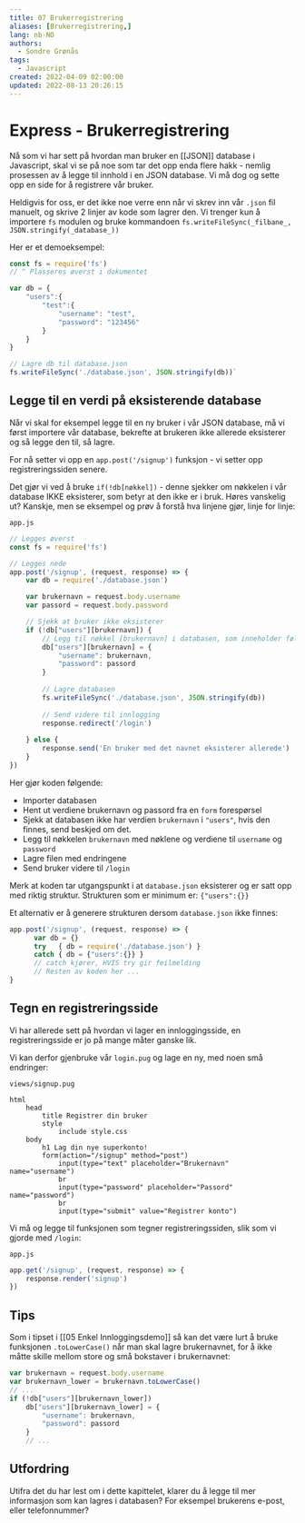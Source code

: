 ```yaml
---
title: 07 Brukerregistrering
aliases: [Brukerregistrering,]
lang: nb-NO
authors:
  - Sondre Grønås
tags:
  - Javascript
created: 2022-04-09 02:00:00
updated: 2022-08-13 20:26:15
---
```

# Express - Brukerregistrering
Nå som vi har sett på hvordan man bruker en [[JSON]] database i Javascript, skal vi se på noe som tar det opp enda flere hakk - nemlig prosessen av å legge til innhold i en JSON database. Vi må dog og sette opp en side for å registrere vår bruker.

Heldigvis for oss, er det ikke noe verre enn når vi skrev inn vår `.json` fil manuelt, og skrive 2 linjer av kode som lagrer den. Vi trenger kun å importere `fs` modulen og bruke kommandoen `fs.writeFileSync(_filbane_, JSON.stringify(_database_))`

Her er et demoeksempel:
```javascript
const fs = require('fs')
// ^ Plasseres øverst i dokumentet

var db = {
	"users":{
		"test":{
			"username": "test",
			"password": "123456"
		}
	}
}

// Lagre db til database.json
fs.writeFileSync('./database.json', JSON.stringify(db))`
```

## Legge til en verdi på eksisterende database
Når vi skal for eksempel legge til en ny bruker i vår JSON database, må vi først importere vår database, bekrefte at brukeren ikke allerede eksisterer og så legge den til, så lagre.

For nå setter vi opp en `app.post('/signup')` funksjon - vi setter opp registreringssiden senere.

Det gjør vi ved å bruke `if(!db[nøkkel])` - denne sjekker om nøkkelen i vår database IKKE eksisterer, som betyr at den ikke er i bruk. Høres vanskelig ut? Kanskje, men se eksempel og prøv å forstå hva linjene gjør, linje for linje:

`app.js`
```javascript
// Legges øverst
const fs = require('fs')

// Legges nede
app.post('/signup', (request, response) => {
	var db = require('./database.json')

	var brukernavn = request.body.username
	var passord = request.body.password

	// Sjekk at bruker ikke eksisterer
	if (!db["users"][brukernavn]) {
		// Legg til nøkkel [brukernavn] i databasen, som inneholder følgende nøkler/verdier
		db["users"][brukernavn] = {
			"username": brukernavn,
			"password": passord
		}
		
		// Lagre databasen
		fs.writeFileSync('./database.json', JSON.stringify(db))
		
		// Send videre til innlogging
		response.redirect('/login')
		
	} else {
		response.send('En bruker med det navnet eksisterer allerede')
	}
})
```

Her gjør koden følgende:
- Importer databasen
- Hent ut verdiene brukernavn og passord fra en `form` forespørsel
- Sjekk at databasen ikke har verdien `brukernavn` i `"users"`, hvis den finnes, send beskjed om det.
- Legg til nøkkelen `brukernavn` med nøklene og verdiene til `username` og `password`
- Lagre filen med endringene
- Send bruker videre til `/login`

Merk at koden tar utgangspunkt i at `database.json` eksisterer og er satt opp med riktig struktur. Strukturen som er minimum er: `{"users":{}}`

Et alternativ er å generere strukturen dersom `database.json` ikke finnes:
```javascript
app.post('/signup', (request, response) => {
	  var db = {}
	  try   { db = require('./database.json') }
	  catch { db = {"users":{}} }
	  // catch kjører, HVIS try gir feilmelding
	  // Resten av koden her ...
}
```

## Tegn en registreringsside
Vi har allerede sett på hvordan vi lager en innloggingsside, en registreringsside er jo på mange måter ganske lik.

Vi kan derfor gjenbruke vår `login.pug` og lage en ny, med noen små endringer:

`views/signup.pug`
```pug
html
	head
		title Registrer din bruker
		style
			include style.css
	body
		h1 Lag din nye superkonto!
		form(action="/signup" method="post")
			input(type="text" placeholder="Brukernavn" name="username")
			br
			input(type="password" placeholder="Passord" name="password")
			br
			input(type="submit" value="Registrer konto")
```

Vi må og legge til funksjonen som tegner registreringssiden, slik som vi gjorde med `/login`:

`app.js`
```javascript
app.get('/signup', (request, response) => {
	response.render('signup')
})
```

## Tips
Som i tipset i [[05 Enkel Innloggingsdemo]] så kan det være lurt å bruke funksjonen `.toLowerCase()` når man skal lagre brukernavnet, for å ikke måtte skille mellom store og små bokstaver i brukernavnet:
```javascript
var brukernavn = request.body.username
var brukernavn_lower = brukernavn.toLowerCase()
// ...
if (!db["users"][brukernavn_lower])
	db["users"][brukernavn_lower] = {
		"username": brukernavn,
		"password": passord
	}
	// ...
```

## Utfordring
Utifra det du har lest om i dette kapittelet, klarer du å legge til mer informasjon som kan lagres i databasen? For eksempel brukerens e-post, eller telefonnummer?